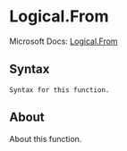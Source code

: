 ---
---

# Logical.From

Microsoft Docs: [Logical.From](https://docs.microsoft.com/en-us/powerquery-m/logical-from)

## Syntax

```
Syntax for this function.
```

## About

About this function.

